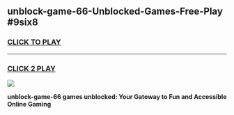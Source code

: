 
## unblock-game-66-Unblocked-Games-Free-Play #9six8
<h3>
<a href="https://us.freeplayer.one?title=unblock-game-66&ref=9M">CLICK TO PLAY</a></h3>
<hr>

<h3>
<a href="https://us.freeplayer.one?title=unblock-game-66&ref=9M">CLICK 2 PLAY</a>
  
</h3>

<a href="https://us.freeplayer.one?title=unblock-game-66&ref=9M"><img src="https://clearcache.store/games.png"></a>


**unblock-game-66 games unblocked: Your Gateway to Fun and Accessible Online Gaming**

